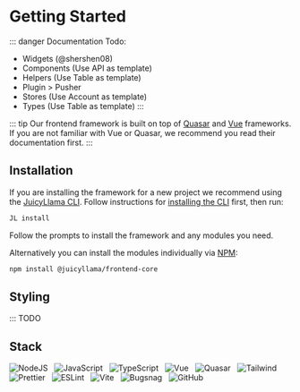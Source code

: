 # Getting Started

::: danger
Documentation Todo:
- Widgets (@shershen08)
- Components (Use API as template)
- Helpers (Use Table as template)
- Plugin > Pusher
- Stores (Use Account as template)
- Types (Use Table as template)
  :::

::: tip
Our frontend framework is built on top of [Quasar](https://quasar.dev) and [Vue](https://vuejs.org) frameworks. If you are not familiar with Vue or Quasar, we recommend you read their documentation first.
:::

## Installation

If you are installing the framework for a new project we recommend using the [JuicyLlama CLI](https://github.com/juicyllama-npm/cli). Follow instructions for [installing the CLI](/cli#installation) first, then run:

```bash
JL install
```

Follow the prompts to install the framework and any modules you need.

Alternatively you can install the modules individually via [NPM](https://www.npmjs.com/package/@juicyllama/frontend-core):

```bash
npm install @juicyllama/frontend-core
```

## Styling

::: TODO

## Stack

![NodeJS](https://img.shields.io/badge/node.js-6DA55F?style=for-the-badge&logo=node.js&logoColor=white)
&nbsp; ![JavaScript](https://img.shields.io/badge/javascript-%23323330.svg?style=for-the-badge&logo=javascript&logoColor=%23F7DF1E)
&nbsp; ![TypeScript](https://img.shields.io/badge/typescript-%23007ACC.svg?style=for-the-badge&logo=typescript&logoColor=white)
&nbsp; ![Vue](https://img.shields.io/badge/Vue.js-35495E?style=for-the-badge&logo=vuedotjs&logoColor=4FC08D)
&nbsp; ![Quasar](https://img.shields.io/badge/Quasar-1976D2?logo=quasar&logoColor=fff&style=for-the-badge)
&nbsp; ![Tailwind](https://img.shields.io/badge/Tailwind_CSS-38B2AC?style=for-the-badge&logo=tailwind-css&logoColor=white)
&nbsp; ![Prettier](https://img.shields.io/badge/Prettier-F7B93E?logo=prettier&logoColor=fff&style=for-the-badge)
&nbsp; ![ESLint](https://img.shields.io/badge/ESLint-4B32C3?logo=eslint&logoColor=fff&style=for-the-badge)
&nbsp; ![Vite](https://img.shields.io/badge/Vite-646CFF?logo=vite&logoColor=fff&style=for-the-badge)
&nbsp; ![Bugsnag](https://img.shields.io/badge/Bugsnag-4949E4?logo=bugsnag&logoColor=fff&style=for-the-badge)
&nbsp; ![GitHub](https://img.shields.io/badge/github-%23121011.svg?style=for-the-badge&logo=github&logoColor=white)

